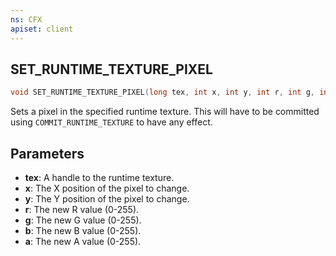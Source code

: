 ```yaml
---
ns: CFX
apiset: client
---
```

## SET_RUNTIME_TEXTURE_PIXEL

```c
void SET_RUNTIME_TEXTURE_PIXEL(long tex, int x, int y, int r, int g, int b, int a);
```

Sets a pixel in the specified runtime texture. This will have to be committed using `COMMIT_RUNTIME_TEXTURE` to have any effect.

## Parameters
* **tex**: A handle to the runtime texture.
* **x**: The X position of the pixel to change.
* **y**: The Y position of the pixel to change.
* **r**: The new R value (0-255).
* **g**: The new G value (0-255).
* **b**: The new B value (0-255).
* **a**: The new A value (0-255).

